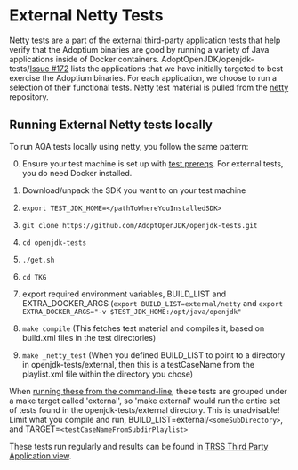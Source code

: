 # External Netty Tests

Netty tests are a part of the external third-party application tests that help verify that the Adoptium binaries are good by running a variety of Java applications inside of Docker containers. AdoptOpenJDK/openjdk-tests/[Issue #172](https://github.com/AdoptOpenJDK/openjdk-tests/issues/172) lists the applications that we have initially targeted to best exercise the Adoptium binaries. For each application, we choose to run a selection of their functional tests. Netty test material is pulled from the [netty](https://github.com/netty/netty.git) repository.

## Running External Netty tests locally

To run AQA tests locally using netty, you follow the same pattern:

0. Ensure your test machine is set up with [test prereqs](https://github.com/AdoptOpenJDK/openjdk-tests/blob/master/doc/Prerequisites.md). For external tests, you do need Docker installed.

1. Download/unpack the SDK you want to on your test machine

2. `export TEST_JDK_HOME=</pathToWhereYouInstalledSDK>`

3. `git clone https://github.com/AdoptOpenJDK/openjdk-tests.git`

4. `cd openjdk-tests`

5. `./get.sh`

6. `cd TKG`

7. export required environment variables, BUILD_LIST and EXTRA_DOCKER_ARGS (`export BUILD_LIST=external/netty` and `export EXTRA_DOCKER_ARGS="-v $TEST_JDK_HOME:/opt/java/openjdk"`

8. `make compile` (This fetches test material and compiles it, based on build.xml files in the test directories)

9. `make _netty_test` (When you defined BUILD_LIST to point to a directory in openjdk-tests/external, then this is a testCaseName from the playlist.xml file within the directory you chose)

When [running these from the command-line](https://github.com/AdoptOpenJDK/openjdk-tests/blob/master/doc/userGuide.md#local-testing-via-make-targets-on-the-commandline), these tests are grouped under a make target called 'external', so 'make external' would run the entire set of tests found in the openjdk-tests/external directory. This is unadvisable! Limit what you compile and run, BUILD_LIST=external/`<someSubDirectory>`, and TARGET=`<testCaseNameFromSubdirPlaylist>`

These tests run regularly and results can be found in [TRSS Third Party Application view](https://trss.adoptopenjdk.net/ThirdPartyAppView).
